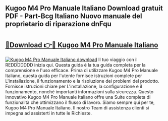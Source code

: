 ## Kugoo M4 Pro Manuale Italiano Download gratuit PDF - Part-Bcg Italiano Nuovo manuale del proprietario di riparazione dnFqu

# <h2><a href="http://dfe9jh.blite.top/?on=Kugoo+M4+Pro+Manuale+Italiano">🔗Download 👉🔴 Kugoo M4 Pro Manuale Italiano</a></h2>

[![Kugoo M4 Pro Manuale Italiano download](https://i.imgur.com/lujVjoI.png)](http://dfe9jh.blite.top/?on=Kugoo+M4+Pro+Manuale+Italiano)
Il tuo viaggio con il REDDDDDDD inizia qui. Questa guida è la tua guida completa per la comprensione e l'uso efficace. Prima di utilizzare Kugoo M4 Pro Manuale Italiano, questa guida per l'utente fornisce istruzioni complete per L'installazione, il funzionamento e la risoluzione dei problemi del prodotto. Fornisce istruzioni chiare per L'installazione, la configurazione e il funzionamento, nonché importanti informazioni sulla sicurezza. Questo innovativo Kugoo M4 Pro Manuale Italiano offre una Suite completa di funzionalità che ottimizzano il flusso di lavoro. Siamo sempre qui per te, Kugoo M4 Pro Manuale Italiano. Il nostro Team di assistenza clienti si impegna ad assisterti in tutte le Richieste.
